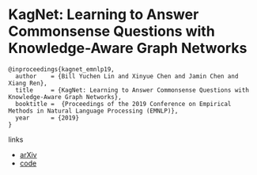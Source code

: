 # KagNet: Learning to Answer Commonsense Questions with Knowledge-Aware Graph Networks

```
@inproceedings{kagnet_emnlp19,
  author    = {Bill Yuchen Lin and Xinyue Chen and Jamin Chen and Xiang Ren},
  title     = {KagNet: Learning to Answer Commonsense Questions with Knowledge-Aware Graph Networks},
  booktitle =  {Proceedings of the 2019 Conference on Empirical Methods in Natural Language Processing (EMNLP)},
  year      = {2019}
}
```

links
- [arXiv](https://arxiv.org/abs/1909.02151)
- [code](https://github.com/INK-USC/KagNet)
